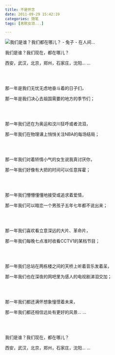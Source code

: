 ```yaml
---
title: 不是怀念
date: 2011-09-29 15:42:19
categories: 随笔
tags: [男默女泪...]

---
```

![我们是谁？我们都在哪儿？ - 兔子 - 在人间...](610800699479101258.jpg)

我们是谁？我们现在，都在哪儿？

西安，武汉，北京，郑州，石家庄，沈阳... ...

<br /><br />

那一年是我们无忧无虑地奋斗着的日子们，

那一年是我们决心去祖国需要的地方的季节们；

<br /><br />

那一年我们还在为奥运和汶川狂呼或者流泪，

那一年我们在物理课上悄悄关注NBA的每场结局；

<br /><br />

那一年我们对着矫情小气的女生说我真讨厌你，

那一年我们好像有大把的时间可以任意挥霍；

<br /><br />

那一年我们懵懵懂懂地接受或追求着爱情，

那一年我们可以暗恋一个男孩子五年七年都不说出来；

<br /><br />

那一年我们喜欢看立意深远的大片、革命片，

那一年我们每晚七点准时收看CCTV1的某档节目；

<br /><br />

那一年我们总站在两栋楼之间的天桥上听着音乐发着呆，

那一年我们也在深夜的网吧里为感人的电视剧涕泪交加；

<br /><br />

那一年我们都还满怀想象憧憬着未来，

那一年我们都还相信远处有更好的风景... ...

<br /><br />

我们是谁？我们现在，都在哪儿？

西安，武汉，北京，郑州，石家庄，沈阳... ...

<br /><br />